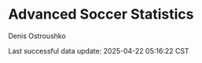 # Advanced Soccer Statistics
Denis Ostroushko

<!-- gfm -->

Last successful data update: 2025-04-22 05:16:22 CST
